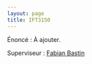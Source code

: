 ```yaml
---
layout: page
title: IFT3150
---
```


Énoncé
: À ajouter.

Superviseur
: [Fabian Bastin](http://www.iro.umontreal.ca/~bastin/)
